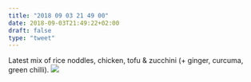```yaml
---
title: "2018 09 03 21 49 00"
date: 2018-09-03T21:49:22+02:00
draft: false
type: "tweet"
---
```

Latest mix of rice noddles, chicken, tofu & zucchini (+ ginger, curcuma, green chilli).
![](/img/IMG_0293.jpg)
